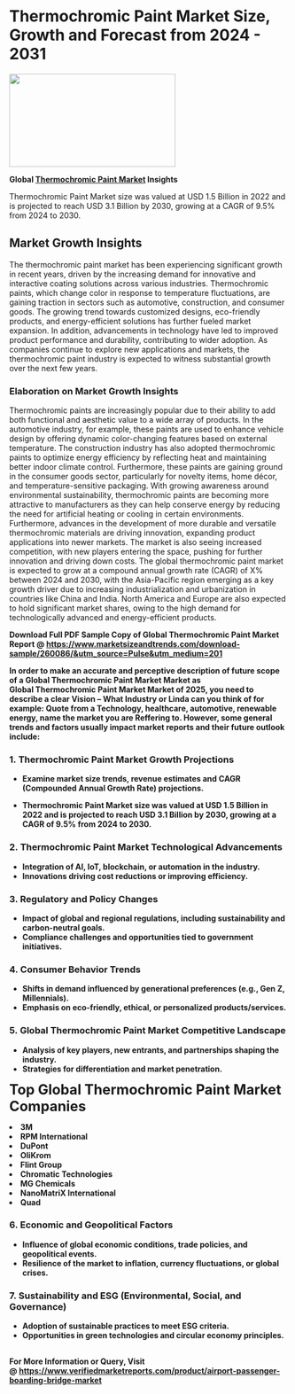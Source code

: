 <H1>Thermochromic Paint Market Size, Growth and Forecast from 2024 - 2031</H1><img class="aligncenter size-medium wp-image-584254" src="https://thirdeyenews.in/wp-content/uploads/2024/09/Global-Market-Research-300x168.jpeg" alt="" width="300" height="168" /><p><strong>Global&nbsp;<a href="https://www.marketsizeandtrends.com/download-sample/260086/&amp;utm_source=Pulse&amp;utm_medium=201">Thermochromic Paint Market</a> Insights</strong></p><p>Thermochromic Paint Market size was valued at USD 1.5 Billion in 2022 and is projected to reach USD 3.1 Billion by 2030, growing at a CAGR of 9.5% from 2024 to 2030.</p><p><h2>Market Growth Insights</h2> The thermochromic paint market has been experiencing significant growth in recent years, driven by the increasing demand for innovative and interactive coating solutions across various industries. Thermochromic paints, which change color in response to temperature fluctuations, are gaining traction in sectors such as automotive, construction, and consumer goods. The growing trend towards customized designs, eco-friendly products, and energy-efficient solutions has further fueled market expansion. In addition, advancements in technology have led to improved product performance and durability, contributing to wider adoption. As companies continue to explore new applications and markets, the thermochromic paint industry is expected to witness substantial growth over the next few years. <p><strong></strong></p> <h3>Elaboration on Market Growth Insights</h3> Thermochromic paints are increasingly popular due to their ability to add both functional and aesthetic value to a wide array of products. In the automotive industry, for example, these paints are used to enhance vehicle design by offering dynamic color-changing features based on external temperature. The construction industry has also adopted thermochromic paints to optimize energy efficiency by reflecting heat and maintaining better indoor climate control. Furthermore, these paints are gaining ground in the consumer goods sector, particularly for novelty items, home décor, and temperature-sensitive packaging. With growing awareness around environmental sustainability, thermochromic paints are becoming more attractive to manufacturers as they can help conserve energy by reducing the need for artificial heating or cooling in certain environments. Furthermore, advances in the development of more durable and versatile thermochromic materials are driving innovation, expanding product applications into newer markets. The market is also seeing increased competition, with new players entering the space, pushing for further innovation and driving down costs. The global thermochromic paint market is expected to grow at a compound annual growth rate (CAGR) of X% between 2024 and 2030, with the Asia-Pacific region emerging as a key growth driver due to increasing industrialization and urbanization in countries like China and India. North America and Europe are also expected to hold significant market shares, owing to the high demand for technologically advanced and energy-efficient products. <p><strong></p><p><span class=""><strong>Download Full PDF Sample Copy of Global Thermochromic Paint Market Report</strong> @ <a href="https://www.marketsizeandtrends.com/download-sample/260086/&amp;utm_source=Pulse&amp;utm_medium=201" target="_blank">https://www.marketsizeandtrends.com/download-sample/260086/&amp;utm_source=Pulse&amp;utm_medium=201</a></span></p><p>In order to make an accurate and perceptive description of future scope of a Global&nbsp;Thermochromic Paint Market Market as Global&nbsp;Thermochromic Paint Market Market of 2025, you need to describe a clear Vision &ndash; What Industry or Linda can you think of for example: Quote from a Technology, healthcare, automotive, renewable energy, name the market you are Reffering to. However, some general trends and factors usually impact market reports and their future outlook include:</p><h3>1.&nbsp;<strong>Thermochromic Paint Market Growth Projections</strong></h3><ul><li>Examine market size trends, revenue estimates and CAGR (Compounded Annual Growth Rate) projections.</li><li><p>Thermochromic Paint Market size was valued at USD 1.5 Billion in 2022 and is projected to reach USD 3.1 Billion by 2030, growing at a CAGR of 9.5% from 2024 to 2030.</p></li></ul><h3>2.&nbsp;<strong>Thermochromic Paint Market Technological Advancements</strong></h3><ul><li>Integration of AI, IoT, blockchain, or automation in the industry.</li><li>Innovations driving cost reductions or improving efficiency.</li></ul><h3>3.&nbsp;<strong>Regulatory and Policy Changes</strong></h3><ul><li>Impact of global and regional regulations, including sustainability and carbon-neutral goals.</li><li>Compliance challenges and opportunities tied to government initiatives.</li></ul><h3>4.&nbsp;<strong>Consumer Behavior Trends</strong></h3><ul><li>Shifts in demand influenced by generational preferences (e.g., Gen Z, Millennials).</li><li>Emphasis on eco-friendly, ethical, or personalized products/services.</li></ul><h3>5.&nbsp;<strong>Global Thermochromic Paint Market Competitive Landscape</strong></h3><ul><li>Analysis of key players, new entrants, and partnerships shaping the industry.</li><li>Strategies for differentiation and market penetration.</li></ul><p data-pm-slice="1 1 []"><span style="color: inherit; font-family: inherit; font-size: 25px;">Top Global Thermochromic Paint Market Companies</span></p><div class="" data-test-id=""><p><li>3M</li><li> RPM International</li><li> DuPont</li><li> OliKrom</li><li> Flint Group</li><li> Chromatic Technologies</li><li> MG Chemicals</li><li> NanoMatriX International</li><li> Quad</li></p></div><h3>6.&nbsp;<strong>Economic and Geopolitical Factors</strong></h3><ul><li>Influence of global economic conditions, trade policies, and geopolitical events.</li><li>Resilience of the market to inflation, currency fluctuations, or global crises.</li></ul><h3>7.&nbsp;<strong>Sustainability and ESG (Environmental, Social, and Governance)</strong></h3><ul><li>Adoption of sustainable practices to meet ESG criteria.</li><li>Opportunities in green technologies and circular economy principles.</li></ul><h2><strong style="font-size: 14px;">For More Information or Query, Visit @&nbsp;</strong><a style="background-color: #ffffff; font-size: 14px;" href="https://www.marketsizeandtrends.com/report/thermochromic-paint-market/" target="_blank">https://www.verifiedmarketreports.com/product/airport-passenger-boarding-bridge-market</a></h2>